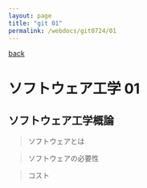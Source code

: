 ```yaml
---
layout: page
title: "git 01"
permalink: /webdocs/git0724/01
---
```


[back](/webdocs/git0724)

# ソフトウェア工学 01

## ソフトウェア工学概論

> ソフトウェアとは



> ソフトウェアの必要性

> コスト